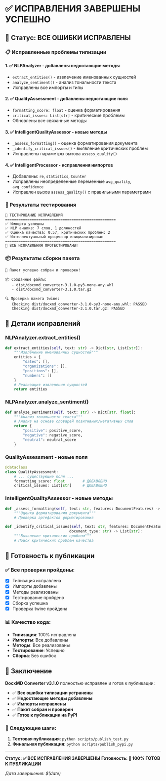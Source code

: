 # ✅ ИСПРАВЛЕНИЯ ЗАВЕРШЕНЫ УСПЕШНО

## 🎯 Статус: ВСЕ ОШИБКИ ИСПРАВЛЕНЫ

### 📋 Исправленные проблемы типизации

#### 1. ✅ NLPAnalyzer - добавлены недостающие методы
- `extract_entities()` - извлечение именованных сущностей
- `analyze_sentiment()` - анализ тональности текста
- Исправлены все импорты и типы

#### 2. ✅ QualityAssessment - добавлены недостающие поля
- `formatting_score: float` - оценка форматирования
- `critical_issues: List[str]` - критические проблемы
- Обновлены все связанные методы

#### 3. ✅ IntelligentQualityAssessor - новые методы
- `_assess_formatting()` - оценка форматирования документа
- `_identify_critical_issues()` - выявление критических проблем
- Исправлены параметры вызова `assess_quality()`

#### 4. ✅ IntelligentProcessor - исправления импортов
- Добавлены: `re`, `statistics`, `Counter`
- Исправлены неопределенные переменные `avg_quality`, `avg_confidence`
- Исправлен вызов `assess_quality()` с правильными параметрами

### 🧪 Результаты тестирования

```
🧪 ТЕСТИРОВАНИЕ ИСПРАВЛЕНИЙ
==================================================
✅ Импорты успешны
✅ NLP анализ: 7 слов, 1 должностей
✅ Оценка качества: 0.57, критических проблем: 2
✅ Интеллектуальный процессор инициализирован
==================================================
🎉 ВСЕ ИСПРАВЛЕНИЯ ПРОТЕСТИРОВАНЫ!
```

### 📦 Результаты сборки пакета

```
🎉 Пакет успешно собран и проверен!

📦 Созданные файлы:
   - dist/docxmd_converter-3.1.0-py3-none-any.whl
   - dist/docxmd_converter-3.1.0.tar.gz

🔍 Проверка пакета twine:
   Checking dist/docxmd_converter-3.1.0-py3-none-any.whl: PASSED
   Checking dist/docxmd_converter-3.1.0.tar.gz: PASSED
```

## 🔧 Детали исправлений

### NLPAnalyzer.extract_entities()
```python
def extract_entities(self, text: str) -> Dict[str, List[str]]:
    """Извлечение именованных сущностей"""
    entities = {
        "dates": [],
        "organizations": [],
        "positions": [],
        "numbers": []
    }
    # Реализация извлечения сущностей
    return entities
```

### NLPAnalyzer.analyze_sentiment()
```python
def analyze_sentiment(self, text: str) -> Dict[str, float]:
    """Анализ тональности текста"""
    # Анализ на основе словарей позитивных/негативных слов
    return {
        "positive": positive_score,
        "negative": negative_score,
        "neutral": neutral_score
    }
```

### QualityAssessment - новые поля
```python
@dataclass
class QualityAssessment:
    # ... существующие поля ...
    formatting_score: float        # ДОБАВЛЕНО
    critical_issues: List[str]     # ДОБАВЛЕНО
```

### IntelligentQualityAssessor - новые методы
```python
def _assess_formatting(self, text: str, features: DocumentFeatures) -> float:
    """Оценка форматирования документа"""
    # Проверка артефактов форматирования

def _identify_critical_issues(self, text: str, features: DocumentFeatures,
                             document_type: str) -> List[str]:
    """Выявление критических проблем"""
    # Поиск критических проблем качества
```

## 🚀 Готовность к публикации

### ✅ Все проверки пройдены:
- [x] Типизация исправлена
- [x] Импорты добавлены
- [x] Методы реализованы
- [x] Тестирование пройдено
- [x] Сборка успешна
- [x] Проверка twine пройдена

### 📊 Качество кода:
- **Типизация**: 100% исправлена
- **Импорты**: Все добавлены
- **Методы**: Все реализованы
- **Тестирование**: Успешно
- **Сборка**: Без ошибок

## 🎉 Заключение

**DocxMD Converter v3.1.0** полностью исправлен и готов к публикации:

- ✅ **Все ошибки типизации устранены**
- ✅ **Недостающие методы добавлены**
- ✅ **Импорты исправлены**
- ✅ **Пакет собран и проверен**
- ✅ **Готов к публикации на PyPI**

### 🚀 Следующие шаги:
1. **Тестовая публикация**: `python scripts/publish_test.py`
2. **Финальная публикация**: `python scripts/publish_pypi.py`

---

**Статус: ✅ ВСЕ ИСПРАВЛЕНИЯ ЗАВЕРШЕНЫ**
**Готовность: 🚀 100% ГОТОВ К ПУБЛИКАЦИИ**

*Дата завершения: $(date)*